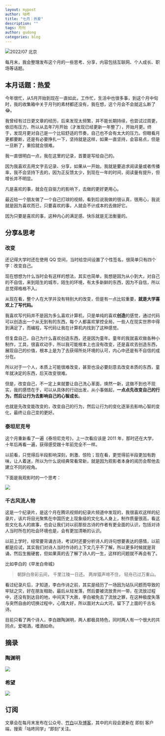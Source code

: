 ```yaml
---
layout: mypost
author: 咕咚
title: "七月：热爱"
description: ""
tags: 月刊 
author: gudong
categories: blog
---
```


![2022/07 北京](https://s2.loli.net/2022/07/31/G6WuabPci9kfTwg.jpg)


每月末，我会整理发布这个月的一些思考、分享，内容包括互联网、个人成长、职场等话题。

## 本月话题：热爱
今年很忙，从5月开始到现在一直如此，工作忙，生活中也很多事，到这个月中旬时，我的收集箱中关于月刊的素材都还没有，我在想，这个月会不会就这么断了 😂。

我曾经有过日更文章的经历，后来发现太频繁，并不能长期持续，也尝试过周更，依旧有压力，所以从去年7月开始（才发现已经更新一年整了），开始月更。终于，发现月更对自己是一个比较舒适的节奏，自己也不会有太大的压力。但眼看月更都要断，还是有必要挣扎一下，坚持就是这样，如果一直坚持，会容易点，但是一旦断了，重拾就会很难。

我一直很明白一点，我在这里的记录，首要是写给自己的。

因为我喜欢去用文字去记录、分享，如果从一开始，我就是要追求阅读量或者传播率，我不会坚持下去的，因为正反馈太少，到现在一年的时间，阅读量有提升，但增长并不明显。

凡是喜欢的事，就会在自驱力的影响下，去做的更好更用心。

最近给一个朋友做了一个自己打球的视频，看到后说我做的很认真，很用心，我说就是因为喜欢而已，只要喜欢的事，人就会不计成本的去做好它。

因为只要是喜欢的事，这种内心的满足感、快乐就是无法衡量的。


##  分享&思考

### 改变

还记得大学时还在使用 QQ 空间，当时给空间设置了个性签名，很简单只有四个字：改变自己。

现在想想为什么当时会有这样的想法，其实也简单，我想是因为从小到大，对自己的不自信，来到陌生的城市，陌生的环境，有太多新鲜的东西，因为不自信，所以总觉得格格不入。

从现在看，整个人在大学并没有特别大的改变，但是有一点比较重要，**就是大学喜欢上了写代码。**

我喜欢写代码并不是因为多么喜欢计算机，只是单纯的喜欢**创造**的感觉，通过代码可以创造出一个从无到有的东西，每个人都喜欢掌控全局，一些人在现实世界中得到满足了，而编程，写代码让我在计算机内找到了这种感觉。

但复盘自己，自己为什么喜欢创造东西，还是因为童年。童年的我就喜欢做各种小制作，工具，很喜欢动手，所以我可能根本上也没有改变，还是喜欢去创造东西，展现自己的价值，根本上是为了去获得所处环境的认可，内心中还是有不自信的成分在。

所以对于一个人，本质上可能很难改变，甚至也没必要刻意去改变本质的东西，童年就决定的东西，后天改变很难。

但是，改变自己，不一定上来就要让自己洗心革面，焕然一新，这做不到也不现实，我的感悟在于，可以从具体的行动出发，从小事做起，**一点点先改变自己的行为，然后让行为去影响自己的心智成长**。

也就是先改变能改变的，改变自己的行为，然后让行为的变化逐渐去影响心智的变化，最终让自己变的更好。

### 泰坦尼克号
这个月重新看了一遍《泰坦尼克号》，上一次看应该是 2011 年，那时还在大学，十年后再看一遍，获得感受跟十年前完全不一样。

以前看，只觉得后半段影响深刻，刺激、惊险；现在看，更觉得前半段更加有韵味，让人着迷，所以为什么说经典常看常新，就是因为观影者本身的阅历会帮他去建立不同的视角。

下面是我观影时的一个思考：

![](https://s2.loli.net/2022/07/31/vDOPVYoaMkKcqwm.jpg)

### 千古风流人物
这是一个纪录片，是这个月在腾讯视频的纪录片频道中发现的，我很喜欢这样的纪录片，该片将目光聚焦在中国历史上现象级的文化名人身上，制作质量很高，看这些文化名人的故事，也会让我们对以前那些古诗的作者有更全面的认识，包括对诗人当时所在的社会环境也是，会有更加清晰的认识。

以前上学时，经常要背诵古诗，考试时还要分析诗人的诗句想要表达的感情，以前都是应试，其实我们对诗人当时作诗的上下文几乎不了解，所以更多时候就是背诵，然后生搬硬套，但如果真的去了解了诗人的一生，这样的问题就不再会有了。

比如李白的《早发白帝城》
> 朝辞白帝彩云间，
> 千里江陵一日还。
> 两岸猿声啼不住，
> 轻舟已过万重山。

看过纪录片后，才知道，李白作诗之前，其实是经历了一场因为站队问题而导致的牢狱之灾，好在朋友相助，最后从轻发落，然后要被流放贵州一带，在流放过程中，还没有到达目的地，中间天下大赦，李白被免去了流放之罪，在这种极度失落与突然自由的切换过程中，心情大好，所以面对大山大河，留下了上面的千古名诗。

目前只看了两个诗人，李白跟陶渊明，两人都极具特色，同时两人有一个很大的共同点，爱喝酒，嗜酒如命。


##  摘录
### 陶渊明
![](https://s2.loli.net/2022/07/31/ZfmpDv5H3gxWucK.jpg)
### 希望
![](https://s2.loli.net/2022/07/31/fQySjBeOgAML6Ho.jpg)

## 订阅
文章会在每月末发布在公众号、[竹白](https://gudong.zhubai.love)以及[博客](https://gudong.site "博客")，其中的片段会更新在 即刻 客户端，搜索「咕咚同学」“即刻”关注。

